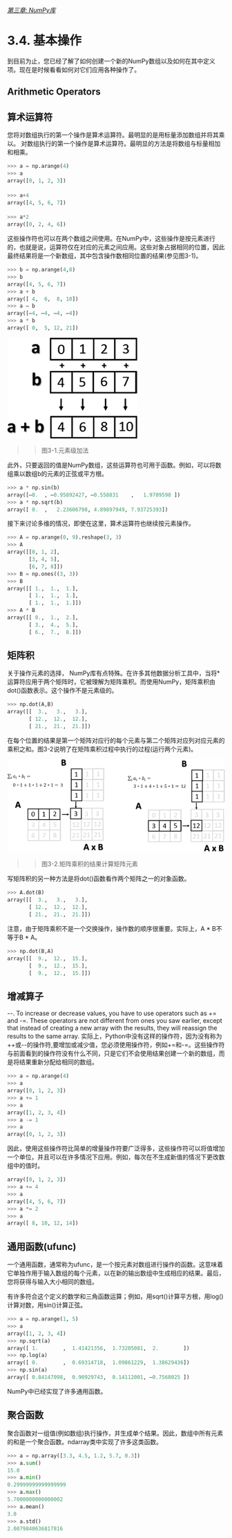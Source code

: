 	
[*第三章: NumPy库*](./README.md)


# 3.4. 基本操作

到目前为止，您已经了解了如何创建一个新的NumPy数组以及如何在其中定义项。现在是时候看看如何对它们应用各种操作了。

## Arithmetic Operators
## 算术运算符

您将对数组执行的第一个操作是算术运算符。最明显的是用标量添加数组并将其乘以。
对数组执行的第一个操作是算术运算符。最明显的方法是将数组与标量相加和相乘。
```python
>>> a = np.arange(4)
>>> a
array([0, 1, 2, 3])

>>> a+4
array([4, 5, 6, 7])

>>> a*2
array([0, 2, 4, 6])
```

这些操作符也可以在两个数组之间使用。在NumPy中，这些操作是按元素进行的，也就是说，运算符仅在对应的元素之间应用。这些对象占据相同的位置，因此最终结果将是一个新数组，其中包含操作数相同位置的结果(参见图3-1)。
```python
>>> b = np.arange(4,8)
>>> b
array([4, 5, 6, 7])
>>> a + b
array([ 4,  6,  8, 10])
>>> a – b
array([–4, –4, –4, –4])
>>> a * b
array([ 0,  5, 12, 21])
```

![Figure 3-1](images/figure-3-1.png)
>> 图3-1.元素级加法

此外，只要返回的值是NumPy数组，这些运算符也可用于函数。例如，可以将数组乘以数组b的元素的正弦或平方根。
```python
>>> a * np.sin(b)
array([–0.	, –0.95892427, –0.558831	,	1.9709598 ])
>>> a * np.sqrt(b)
array([ 0.	,	2.23606798,	4.89897949,	7.93725393])

```

接下来讨论多维的情况，即使在这里，算术运算符也继续按元素操作。
```python
>>> A = np.arange(0, 9).reshape(3, 3)
>>> A
array([[0, 1, 2],
       [3, 4, 5],
       [6, 7, 8]])
>>> B = np.ones((3, 3))
>>> B
array([[ 1.,  1.,  1.],
       [ 1.,  1.,  1.],
       [ 1.,  1.,  1.]])
>>> A * B
array([[ 0.,  1.,  2.],
       [ 3.,  4.,  5.],
       [ 6.,  7.,  8.]])
```


## 矩阵积

关于操作元素的选择， NumPy库有点特殊。在许多其他数据分析工具中，当将*运算符应用于两个矩阵时，它被理解为矩阵乘积。而使用NumPy，矩阵乘积由dot()函数表示。这个操作不是元素级的。
```python
>>> np.dot(A,B)
array([[  3.,   3.,   3.],
       [ 12.,  12.,  12.],
       [ 21.,  21.,  21.]])
```

在每个位置的结果是第一个矩阵对应行的每个元素与第二个矩阵对应列对应元素的乘积之和。图3-2说明了在矩阵乘积过程中执行的过程(运行两个元素)。


![Figure 3-2](images/figure-3-2.png)
>> 图3-2.矩阵乘积的结果计算矩阵元素

写矩阵积的另一种方法是将dot()函数看作两个矩阵之一的对象函数。
```python
>>> A.dot(B)
array([[  3.,   3.,   3.],
       [ 12.,  12.,  12.],
       [ 21.,  21.,  21.]])
```

注意，由于矩阵乘积不是一个交换操作，操作数的顺序很重要。实际上，A * B不等于B * A。
```python
>>> np.dot(B,A)
array([[  9.,  12.,  15.],
       [  9.,  12.,  15.],
       [  9.,  12.,  15.]])

```


## 增减算子

--. To increase or decrease values, you have to use operators such as += and -=. These operators are not different from ones you saw earlier, except that instead of creating a new array with the results, they will reassign the results to the same array. 
实际上，Python中没有这样的操作符，因为没有称为++或--的操作符,要增加或减少值，您必须使用操作符，例如+=和-=。这些操作符与前面看到的操作符没有什么不同，只是它们不会使用结果创建一个新的数组，而是将结果重新分配给相同的数组。

```python
>>> a = np.arange(4)
>>> a
array([0, 1, 2, 3])
>>> a += 1
>>> a
array([1, 2, 3, 4])
>>> a -= 1
>>> a
array([0, 1, 2, 3])

```

因此，使用这些操作符比简单的增量操作符要广泛得多，这些操作符可以将值增加一个单位，并且可以在许多情况下应用。例如，每次在不生成新值的情况下更改数组中的值时。
```python
array([0, 1, 2, 3])
>>> a += 4
>>> a
array([4, 5, 6, 7])
>>> a *= 2
>>> a
array([ 8, 10, 12, 14])
```

## 通用函数(ufunc)

一个通用函数，通常称为ufunc，是一个按元素对数组进行操作的函数。这意味着它单独作用于输入数组的每个元素，以在新的输出数组中生成相应的结果。最后，您将获得与输入大小相同的数组。

有许多符合这个定义的数学和三角函数运算；例如，用sqrt()计算平方根，用log()计算对数，用sin()计算正弦。
```python
>>> a = np.arange(1, 5)
>>> a
array([1, 2, 3, 4])
>>> np.sqrt(a)
array([ 1.        ,  1.41421356,  1.73205081,  2.        ])
>>> np.log(a)
array([ 0.        ,  0.69314718,  1.09861229,  1.38629436])
>>> np.sin(a)
array([ 0.84147098,  0.90929743,  0.14112001, –0.7568025 ])

```

NumPy中已经实现了许多通用函数。


## 聚合函数

聚合函数对一组值(例如数组)执行操作，并生成单个结果。因此，数组中所有元素的和是一个聚合函数。ndarray类中实现了许多这类函数。
```python
>>> a = np.array([3.3, 4.5, 1.2, 5.7, 0.3])
>>> a.sum()
15.0
>>> a.min()
0.29999999999999999
>>> a.max()
5.7000000000000002
>>> a.mean()
3.0
>>> a.std()
2.0079840636817816
```

